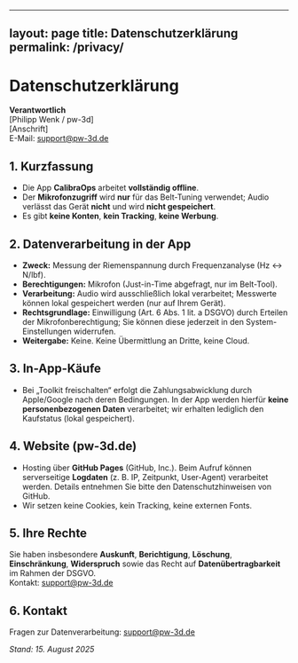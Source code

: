 
---
layout: page
title: Datenschutzerklärung
permalink: /privacy/
---

# Datenschutzerklärung

**Verantwortlich**  
[Philipp Wenk / pw-3d]  
[Anschrift]  
E-Mail: [support@pw-3d.de](mailto:support@pw-3d.de)

## 1. Kurzfassung

- Die App **CalibraOps** arbeitet **vollständig offline**.
- Der **Mikrofonzugriff** wird **nur** für das Belt-Tuning verwendet; Audio verlässt das Gerät **nicht** und wird **nicht gespeichert**.
- Es gibt **keine Konten**, **kein Tracking**, **keine Werbung**.

## 2. Datenverarbeitung in der App

- **Zweck:** Messung der Riemenspannung durch Frequenzanalyse (Hz ↔ N/lbf).
- **Berechtigungen:** Mikrofon (Just-in-Time abgefragt, nur im Belt-Tool).
- **Verarbeitung:** Audio wird ausschließlich lokal verarbeitet; Messwerte können lokal gespeichert werden (nur auf Ihrem Gerät).
- **Rechtsgrundlage:** Einwilligung (Art. 6 Abs. 1 lit. a DSGVO) durch Erteilen der Mikrofonberechtigung; Sie können diese jederzeit in den System-Einstellungen widerrufen.
- **Weitergabe:** Keine. Keine Übermittlung an Dritte, keine Cloud.

## 3. In-App-Käufe

- Bei „Toolkit freischalten“ erfolgt die Zahlungsabwicklung durch Apple/Google nach deren Bedingungen. In der App werden hierfür **keine personenbezogenen Daten** verarbeitet; wir erhalten lediglich den Kaufstatus (lokal gespeichert).

## 4. Website (pw-3d.de)

- Hosting über **GitHub Pages** (GitHub, Inc.). Beim Aufruf können serverseitige **Logdaten** (z. B. IP, Zeitpunkt, User-Agent) verarbeitet werden. Details entnehmen Sie bitte den Datenschutzhinweisen von GitHub.
- Wir setzen keine Cookies, kein Tracking, keine externen Fonts.

## 5. Ihre Rechte

Sie haben insbesondere **Auskunft**, **Berichtigung**, **Löschung**, **Einschränkung**, **Widerspruch** sowie das Recht auf **Datenübertragbarkeit** im Rahmen der DSGVO.  
Kontakt: [support@pw-3d.de](mailto:support@pw-3d.de)

## 6. Kontakt

Fragen zur Datenverarbeitung: [support@pw-3d.de](mailto:support@pw-3d.de)

*Stand: 15. August 2025*
